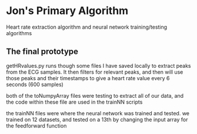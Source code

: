 # Jon's Primary Algorithm
Heart rate extraction algorithm and neural network training/testing algorithms

## The final prototype
getHRvalues.py runs though some files I have saved locally to extract peaks from the ECG samples.
It then filters for relevant peaks, and then will use those peaks and their timestamps to give
a heart rate value every 6 seconds (600 samples)

both of the toNumpyArray files were testing to extract all of our data, and the code within these file are used in the trainNN scripts

the trainNN files were where the neural network was trained and tested. we trained on 12 datasets, and tested on a 13th
by changing the input array for the feedforward function
